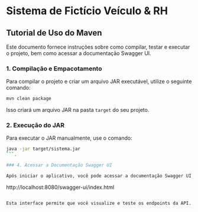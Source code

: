 
# Sistema de Fictício Veículo & RH

## Tutorial de Uso do Maven

Este documento fornece instruções sobre como compilar, testar e executar o projeto, bem como acessar a documentação Swagger UI.

### 1. Compilação e Empacotamento

Para compilar o projeto e criar um arquivo JAR executável, utilize o seguinte comando:
```sh
mvn clean package

```
Isso criará um arquivo JAR na pasta `target` do seu projeto.

### 2. Execução do JAR

Para executar o JAR manualmente, use o comando:

```sh
java -jar target/sistema.jar
```.

### 4. Acessar a Documentação Swagger UI

Após iniciar o aplicativo, você pode acessar a documentação Swagger UI em:

```
http://localhost:8080/swagger-ui/index.html
```

Esta interface permite que você visualize e teste os endpoints da API.
